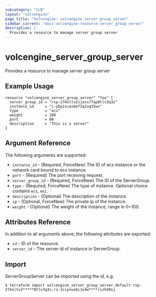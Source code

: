 ```yaml
---
subcategory: "CLB"
layout: "volcengine"
page_title: "Volcengine: volcengine_server_group_server"
sidebar_current: "docs-volcengine-resource-server_group_server"
description: |-
  Provides a resource to manage server group server
---
```

# volcengine_server_group_server
Provides a resource to manage server group server
## Example Usage
```hcl
resource "volcengine_server_group_server" "foo" {
  server_group_id = "rsp-274xltv2sjoxs7fap8tlv3q3s"
  instance_id     = "i-ybp1scasbe72q1vq35wv"
  type            = "ecs"
  weight          = 100
  port            = 80
  description     = "This is a server"
}
```
## Argument Reference
The following arguments are supported:
* `instance_id` - (Required, ForceNew) The ID of ecs instance or the network card bound to ecs instance.
* `port` - (Required) The port receiving request.
* `server_group_id` - (Required, ForceNew) The ID of the ServerGroup.
* `type` - (Required, ForceNew) The type of instance. Optional choice contains `ecs`, `eni`.
* `description` - (Optional) The description of the instance.
* `ip` - (Optional, ForceNew) The private ip of the instance.
* `weight` - (Optional) The weight of the instance, range in 0~100.

## Attributes Reference
In addition to all arguments above, the following attributes are exported:
* `id` - ID of the resource.
* `server_id` - The server id of instance in ServerGroup.


## Import
ServerGroupServer can be imported using the id, e.g.
```
$ terraform import volcengine_server_group_server.default rsp-274xltv2*****8tlv3q3s:rs-3ciynux6i1x4w****rszh49sj
```

